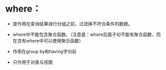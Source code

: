 # where：

- 是作用在查询结果进行分组之前，过滤掉不符合条件的数据。

- where中不能包含聚合函数。（注意是：where后面子句不能有聚合函数，而在含有where中可以使用聚合函数）

- 作用在group by和having字句前

- 只作用于对表与视图